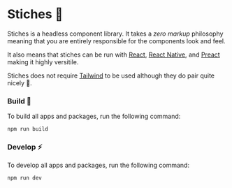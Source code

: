 # Stiches 🧵

Stiches is a headless component library. It takes a _zero markup_ philosophy meaning that you are entirely responsible for the components look and feel.

It also means that stiches can be run with [React](https://react.dev/), [React Native](https://reactnative.dev/), and [Preact](https://preactjs.com/) making it highly versitile.

Stiches does not require [Tailwind](https://tailwindcss.com/) to be used although they do pair quite nicely 🥂.

### Build 🧰

To build all apps and packages, run the following command:

```
npm run build
```

### Develop ⚡

To develop all apps and packages, run the following command:

```
npm run dev
```

